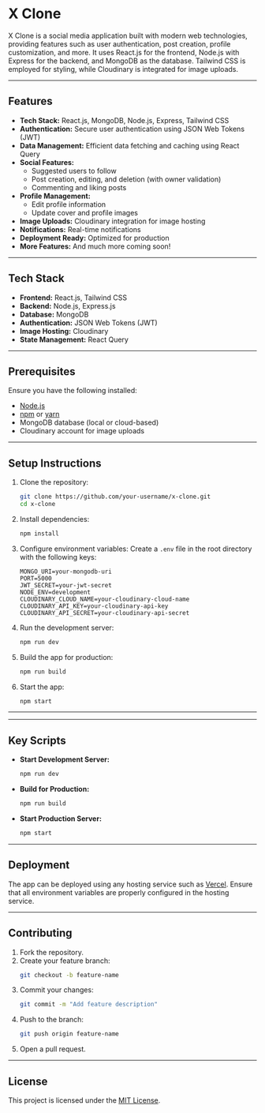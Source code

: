 # X Clone

X Clone is a social media application built with modern web technologies, providing features such as user authentication, post creation, profile customization, and more. It uses React.js for the frontend, Node.js with Express for the backend, and MongoDB as the database. Tailwind CSS is employed for styling, while Cloudinary is integrated for image uploads.

---

## Features

- **Tech Stack:** React.js, MongoDB, Node.js, Express, Tailwind CSS
- **Authentication:** Secure user authentication using JSON Web Tokens (JWT)
- **Data Management:** Efficient data fetching and caching using React Query
- **Social Features:**
  - Suggested users to follow
  - Post creation, editing, and deletion (with owner validation)
  - Commenting and liking posts
- **Profile Management:**
  - Edit profile information
  - Update cover and profile images
- **Image Uploads:** Cloudinary integration for image hosting
- **Notifications:** Real-time notifications
- **Deployment Ready:** Optimized for production
- **More Features:** And much more coming soon!

---

## Tech Stack

- **Frontend:** React.js, Tailwind CSS
- **Backend:** Node.js, Express.js
- **Database:** MongoDB
- **Authentication:** JSON Web Tokens (JWT)
- **Image Hosting:** Cloudinary
- **State Management:** React Query

---

## Prerequisites

Ensure you have the following installed:

- [Node.js](https://nodejs.org/)
- [npm](https://www.npmjs.com/) or [yarn](https://yarnpkg.com/)
- MongoDB database (local or cloud-based)
- Cloudinary account for image uploads

---

## Setup Instructions

1. Clone the repository:
   ```bash
   git clone https://github.com/your-username/x-clone.git
   cd x-clone
   ```

2. Install dependencies:
   ```bash
   npm install
   ```

3. Configure environment variables:
   Create a `.env` file in the root directory with the following keys:
   ```env
   MONGO_URI=your-mongodb-uri
   PORT=5000
   JWT_SECRET=your-jwt-secret
   NODE_ENV=development
   CLOUDINARY_CLOUD_NAME=your-cloudinary-cloud-name
   CLOUDINARY_API_KEY=your-cloudinary-api-key
   CLOUDINARY_API_SECRET=your-cloudinary-api-secret
   ```

4. Run the development server:
   ```bash
   npm run dev
   ```

5. Build the app for production:
   ```bash
   npm run build
   ```

6. Start the app:
   ```bash
   npm start
   ```

---


---

## Key Scripts

- **Start Development Server:**
  ```bash
  npm run dev
  ```
- **Build for Production:**
  ```bash
  npm run build
  ```
- **Start Production Server:**
  ```bash
  npm start
  ```

---

## Deployment

The app can be deployed using any hosting service such as [Vercel](https://vercel.com/). Ensure that all environment variables are properly configured in the hosting service.

---

## Contributing

1. Fork the repository.
2. Create your feature branch:
   ```bash
   git checkout -b feature-name
   ```
3. Commit your changes:
   ```bash
   git commit -m "Add feature description"
   ```
4. Push to the branch:
   ```bash
   git push origin feature-name
   ```
5. Open a pull request.

---

## License

This project is licensed under the [MIT License](https://opensource.org/licenses/MIT).


